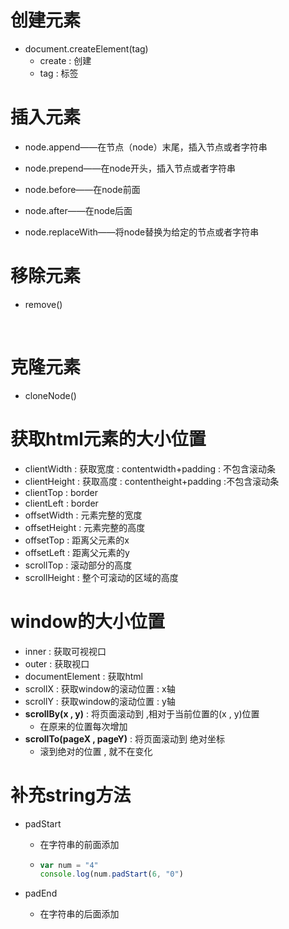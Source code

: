 # 创建元素

- document.createElement(tag)
  - create :  创建
  - tag : 标签



# 插入元素

- node.append——在节点（node）末尾，插入节点或者字符串
- node.prepend——在node开头，插入节点或者字符串

- node.before——在node前面
- node.after——在node后面
- node.replaceWith——将node替换为给定的节点或者字符串



# 移除元素

- remove()

​	

# 克隆元素

- cloneNode()





# 获取html元素的大小位置

- clientWidth : 获取宽度 : contentwidth+padding : 不包含滚动条
- clientHeight : 获取高度 : contentheight+padding :不包含滚动条
- clientTop : border
- clientLeft : border
- offsetWidth : 元素完整的宽度
- offsetHeight : 元素完整的高度
- offsetTop :  距离父元素的x 
- offsetLeft : 距离父元素的y
- scrollTop : 滚动部分的高度
- scrollHeight : 整个可滚动的区域的高度

# window的大小位置

- inner : 获取可视视口
- outer : 获取视口
- documentElement : 获取html
- scrollX : 获取window的滚动位置 : x轴
- scrollY : 获取window的滚动位置 : y轴
- **scrollBy(x , y)** : 将页面滚动到 ,相对于当前位置的(x , y)位置
  - 在原来的位置每次增加
- **scrollTo(pageX , pageY)** : 将页面滚动到 绝对坐标
  - 滚到绝对的位置 , 就不在变化



# 补充string方法

- padStart

  - 在字符串的前面添加

  - ```js
    var num = "4"
    console.log(num.padStart(6, "0")
    ```

- padEnd

  - 在字符串的后面添加